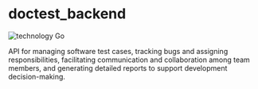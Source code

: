 # doctest_backend

![technology Go](https://camo.githubusercontent.com/94761affed6454156a526a0fcab454ed4a432d9472087a9d330598a38ffe56cd/68747470733a2f2f7261772e6769746875622e636f6d2f676f6c616e672d73616d706c65732f676f706865722d766563746f722f6d61737465722f676f706865722e706e67)


API for managing software test cases, tracking bugs and assigning responsibilities, facilitating communication and collaboration among team members, and generating detailed reports to support development decision-making. 
